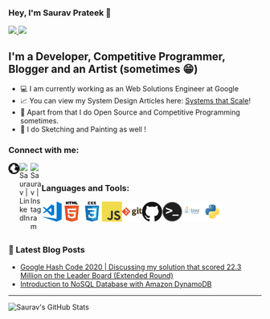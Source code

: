 ### Hey, I'm Saurav Prateek 👋

<a href="http://sauravp97.github.io">
  <img src="https://img.shields.io/badge/Saurav-Portfolio-386938188?style=flat&logo=globe" href="">
</a>
<a href="https://www.linkedin.com/in/saurav-prateek-7b2096140">
    <img src="https://img.shields.io/badge/Saurav-Prateek-386938188?style=flat&logo=linkedin" href="">
</a>

## I'm a Developer, Competitive Programmer, Blogger and an Artist (sometimes :grin:)

- :computer: I am currently working as an Web Solutions Engineer at Google
- :chart_with_upwards_trend: You can view my System Design Articles here: [Systems that Scale][course]!
- :checkered_flag: Apart from that I do Open Source and Competitive Programming sometimes.
- :yellow_heart: I do Sketching and Painting as well !

### Connect with me:

[<img align="left" alt="sauravp97" width="22px" src="https://raw.githubusercontent.com/iconic/open-iconic/master/svg/globe.svg" />][website]
[<img align="left" alt="Saurav | LinkedIn" width="22px" src="https://cdn.jsdelivr.net/npm/simple-icons@v3/icons/linkedin.svg" />][linkedin]
[<img align="left" alt="Saurav | Instagram" width="22px" src="https://cdn.jsdelivr.net/npm/simple-icons@v3/icons/instagram.svg" />][instagram]

<br />

### Languages and Tools:


<img align="left" alt="Visual Studio Code" width="40px" src="https://raw.githubusercontent.com/github/explore/80688e429a7d4ef2fca1e82350fe8e3517d3494d/topics/visual-studio-code/visual-studio-code.png" />
<img align="left" alt="HTML5" width="40px" src="https://raw.githubusercontent.com/github/explore/80688e429a7d4ef2fca1e82350fe8e3517d3494d/topics/html/html.png" />
<img align="left" alt="CSS3" width="40px" src="https://raw.githubusercontent.com/github/explore/80688e429a7d4ef2fca1e82350fe8e3517d3494d/topics/css/css.png" />
<img align="left" alt="JavaScript" width="40px" src="https://raw.githubusercontent.com/github/explore/80688e429a7d4ef2fca1e82350fe8e3517d3494d/topics/javascript/javascript.png" />
<img align="left" alt="Git" width="40px" src="https://raw.githubusercontent.com/github/explore/80688e429a7d4ef2fca1e82350fe8e3517d3494d/topics/git/git.png" />
<img align="left" alt="GitHub" width="40px" src="https://raw.githubusercontent.com/github/explore/78df643247d429f6cc873026c0622819ad797942/topics/github/github.png" />
<img align="left" alt="Terminal" width="40px" src="https://raw.githubusercontent.com/github/explore/80688e429a7d4ef2fca1e82350fe8e3517d3494d/topics/terminal/terminal.png" />
<img align="left" alt="Java" width="40px" src="https://raw.githubusercontent.com/github/explore/80688e429a7d4ef2fca1e82350fe8e3517d3494d/topics/java/java.png" />
<img align="left" alt="Python" width="40px" src="https://raw.githubusercontent.com/github/explore/80688e429a7d4ef2fca1e82350fe8e3517d3494d/topics/python/python.png" />

<br><br>
---

### 📕 Latest Blog Posts

<!-- BLOG-POST-LIST:START -->
- [Google Hash Code 2020 | Discussing my solution that scored 22.3 Million on the Leader Board (Extended Round)](https://www.linkedin.com/pulse/google-hash-code-2020-discussing-my-solution-scored-223-prateek)
- [Introduction to NoSQL Database with Amazon DynamoDB](https://www.linkedin.com/pulse/introduction-nosql-database-amazon-dynamodb-saurav-prateek/)
<!-- BLOG-POST-LIST:END -->

---

  <img align="left" alt="Saurav's GitHub Stats" src="https://github-readme-stats.codestackr.vercel.app/api?username=SauravP97&show_icons=true&hide_border=true&title_color=70a5fd&icon_color=bf91f3&text_color=38bdae&bg_color=1a1b27&line_height=40" />

[website]: https://sauravp97.github.io
[course]: https://systemsthatscale.org
[instagram]: https://www.instagram.com/kingg_slayerr
[linkedin]: https://www.linkedin.com/in/saurav-prateek-7b2096140
[gfg]: https://www.geeksforgeeks.org
